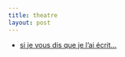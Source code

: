 ```yaml
---
title: theatre
layout: post
---
```


- [si je vous dis que je l’ai écrit...](/theatre/si_je_vous_dis.html)
